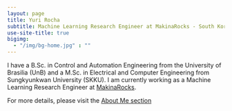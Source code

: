 ```yaml
---
layout: page
title: Yuri Rocha
subtitle: Machine Learning Research Engineer at MakinaRocks - South Korea
use-site-title: true
bigimg:
  - "/img/bg-home.jpg" : ""
---
```


I have a B.Sc. in Control and Automation Engineering from the University of Brasilia (UnB) and a M.Sc. in Electrical and Computer Engineering from Sungkyunkwan University (SKKU). I am currently working as a Machine Learning Research Engineer at [MakinaRocks](http://www.makinarocks.ai/).

For more details, please visit the [About Me section](https://yurirocha.com/aboutme/)
